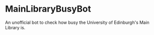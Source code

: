 # MainLibraryBusyBot
An unofficial bot to check how busy the University of Edinburgh's Main Library is.
